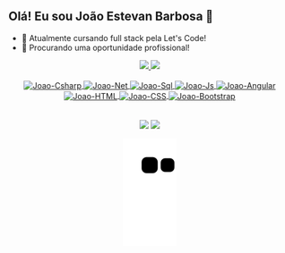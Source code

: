 ## Olá! Eu sou João Estevan Barbosa 👋


- 🔭 Atualmente cursando full stack pela Let's Code!
- 🤔 Procurando uma oportunidade profissional!

<div align="center">
  <a href="https://github.com/joaoestevanbarbosa">
  <img height="180em" src="https://github-readme-stats.vercel.app/api?username=joaoestevanbarbosa&show_icons=true&theme=dark&include_all_commits=true&count_private=true"/>
  <img height="180em" src="https://github-readme-stats.vercel.app/api/top-langs/?username=joaoestevanbarbosa&layout=compact&langs_count=7&theme=dark"/>
</div>

<div align="center" style="display: inline_block"><br>
  <img align="center" alt="Joao-Csharp" height="40" width="80" src="https://cdn.jsdelivr.net/gh/devicons/devicon/icons/csharp/csharp-original.svg">
  <img align="center" alt="Joao-Net" height="40" width="80" src="https://cdn.jsdelivr.net/gh/devicons/devicon/icons/dot-net/dot-net-original-wordmark.svg">
   <img align="center" alt="Joao-Sql" height="70" width="80" src="https://cdn.jsdelivr.net/gh/devicons/devicon/icons/microsoftsqlserver/microsoftsqlserver-plain-wordmark.svg">
  <img align="center" alt="Joao-Js" height="40" width="80" src="https://cdn.jsdelivr.net/gh/devicons/devicon/icons/javascript/javascript-original.svg">
  <img align="center" alt="Joao-Angular" height="40" width="80" src="https://cdn.jsdelivr.net/gh/devicons/devicon/icons/angularjs/angularjs-original.svg">
  <img align="center" alt="Joao-HTML" height="40" width="80" src="https://cdn.jsdelivr.net/gh/devicons/devicon/icons/html5/html5-plain-wordmark.svg">
  <img align="center" alt="Joao-CSS" height="40" width="80" src="https://cdn.jsdelivr.net/gh/devicons/devicon/icons/css3/css3-plain-wordmark.svg">
  <img align="center" alt="Joao-Bootstrap" height="40" width="80" src="https://cdn.jsdelivr.net/gh/devicons/devicon/icons/bootstrap/bootstrap-plain-wordmark.svg">
</div>
<br>
<br>
<div align="center"> 
  <a href = "mailto:jestevan12@gmail.com"><img src="https://img.shields.io/badge/-Gmail-%23333?style=for-the-badge&logo=gmail&logoColor=white" target="_blank"></a>
  <a href="https://www.linkedin.com/in/joaoestevan/" target="_blank"><img src="https://img.shields.io/badge/-LinkedIn-%230077B5?style=for-the-badge&logo=linkedin&logoColor=white" target="_blank"></a> 

  ![Snake animation](https://github.com/rafaballerini/rafaballerini/blob/output/github-contribution-grid-snake.svg)

</div>
